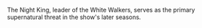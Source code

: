 The Night King, leader of the White Walkers, serves as the primary supernatural threat in the show's later seasons.
